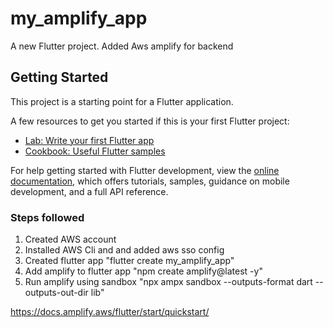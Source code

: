 # my_amplify_app

A new Flutter project. Added Aws amplify for backend

## Getting Started

This project is a starting point for a Flutter application.

A few resources to get you started if this is your first Flutter project:

- [Lab: Write your first Flutter app](https://docs.flutter.dev/get-started/codelab)
- [Cookbook: Useful Flutter samples](https://docs.flutter.dev/cookbook)

For help getting started with Flutter development, view the
[online documentation](https://docs.flutter.dev/), which offers tutorials,
samples, guidance on mobile development, and a full API reference.


### Steps followed
1. Created AWS account
2. Installed AWS Cli and and added aws sso config
3. Created flutter app "flutter create my_amplify_app"
4. Add amplify to flutter app "npm create amplify@latest -y"
5. Run amplify using sandbox "npx ampx sandbox --outputs-format dart --outputs-out-dir lib"


https://docs.amplify.aws/flutter/start/quickstart/
